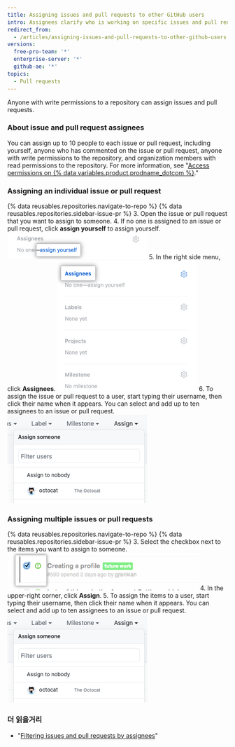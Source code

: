 ```yaml
---
title: Assigning issues and pull requests to other GitHub users
intro: Assignees clarify who is working on specific issues and pull requests.
redirect_from:
  - /articles/assigning-issues-and-pull-requests-to-other-github-users
versions:
  free-pro-team: '*'
  enterprise-server: '*'
  github-ae: '*'
topics:
  - Pull requests
---
```


Anyone with write permissions to a repository can assign issues and pull requests.

### About issue and pull request assignees

You can assign up to 10 people to each issue or pull request, including yourself, anyone who has commented on the issue or pull request, anyone with write permissions to the repository, and organization members with read permissions to the repository. For more information, see "[Access permissions on {% data variables.product.prodname_dotcom %}](/articles/access-permissions-on-github)."

### Assigning an individual issue or pull request

{% data reusables.repositories.navigate-to-repo %}
{% data reusables.repositories.sidebar-issue-pr %}
3. Open the issue or pull request that you want to assign to someone.
4. If no one is assigned to an issue or pull request, click **assign yourself** to assign yourself. ![The assign yourself item](/assets/images/help/issues/assign_yourself.png)
5. In the right side menu, click **Assignees**. ![The Assignees menu item](/assets/images/help/issues/assignee_menu.png)
6. To assign the issue or pull request to a user, start typing their username, then click their name when it appears. You can select and add up to ten assignees to an issue or pull request. ![Issues assignment drop-down](/assets/images/help/issues/issues_assigning_dropdown.png)

### Assigning multiple issues or pull requests

{% data reusables.repositories.navigate-to-repo %}
{% data reusables.repositories.sidebar-issue-pr %}
3. Select the checkbox next to the items you want to assign to someone. ![Issues metadata checkbox](/assets/images/help/issues/issues_assign_checkbox.png)
4. In the upper-right corner, click **Assign**.
5. To assign the items to a user, start typing their username, then click their name when it appears. You can select and add up to ten assignees to an issue or pull request. ![Issues assignment drop-down](/assets/images/help/issues/issues_assigning_dropdown.png)

### 더 읽을거리

* "[Filtering issues and pull requests by assignees](/articles/filtering-issues-and-pull-requests-by-assignees)"
